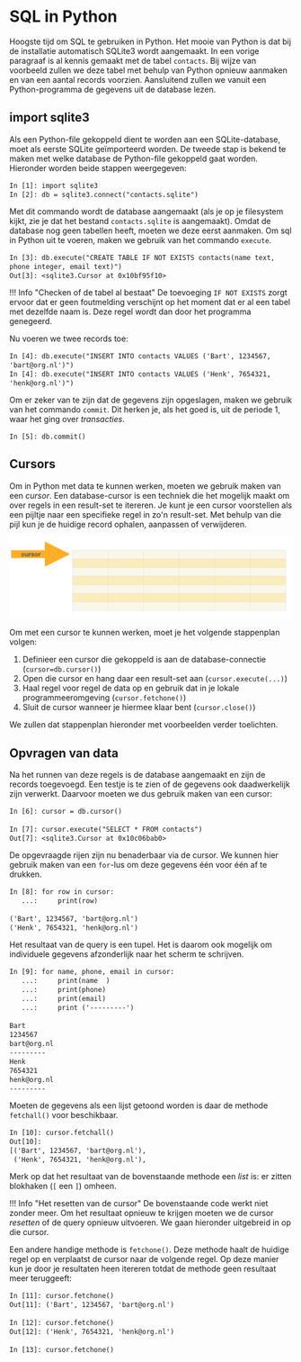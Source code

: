 # SQL in Python

Hoogste tijd om SQL te gebruiken in Python. Het mooie van Python is dat bij de installatie automatisch SQLite3 wordt aangemaakt. In een vorige paragraaf is al kennis gemaakt met de tabel `contacts`. Bij wijze van voorbeeld zullen we deze tabel met behulp van Python opnieuw aanmaken en van een aantal records voorzien. Aansluitend zullen we vanuit een Python-programma de gegevens uit de database lezen.

## import sqlite3

Als een Python-file gekoppeld dient te worden aan een SQLite-database, moet als eerste SQLite geïmporteerd worden. De tweede stap is bekend te maken met welke database de Python-file gekoppeld gaat worden. Hieronder worden beide stappen weergegeven:


```ipython
In [1]: import sqlite3
In [2]: db = sqlite3.connect("contacts.sqlite")
```

Met dit commando wordt de database aangemaakt (als je op je filesystem kijkt, zie je dat het bestand `contacts.sqlite` is aangemaakt). Omdat de database nog geen tabellen heeft, moeten we deze eerst aanmaken. Om sql in Python uit te voeren, maken we gebruik van het commando `execute`.

```ipython
In [3]: db.execute("CREATE TABLE IF NOT EXISTS contacts(name text, phone integer, email text)")
Out[3]: <sqlite3.Cursor at 0x10bf95f10>
```

!!! Info "Checken of de tabel al bestaat"
    De toevoeging `IF NOT EXISTS` zorgt ervoor dat er geen foutmelding verschijnt op het moment dat er al een tabel met dezelfde naam is. Deze regel wordt dan door het programma genegeerd.

Nu voeren we twee records toe:

```ipython
In [4]: db.execute("INSERT INTO contacts VALUES ('Bart', 1234567, 'bart@org.nl')")
In [4]: db.execute("INSERT INTO contacts VALUES ('Henk', 7654321, 'henk@org.nl')")
```

Om er zeker van te zijn dat de gegevens zijn opgeslagen, maken we gebruik van het commando `commit`. Dit herken je, als het goed is, uit de periode 1, waar het ging over *transacties*.

```ipython
In [5]: db.commit()
```

## Cursors

Om in Python met data te kunnen werken, moeten we gebruik maken van een *cursor*.  Een database-cursor is een techniek die het mogelijk maakt om over regels in een result-set te itereren. Je kunt je een cursor voorstellen als een pijltje naar een specifieke regel in zo'n result-set. Met behulp van die pijl kun je de huidige record ophalen, aanpassen of verwijderen.

![Database cursor](imgs/cursor.png)

Om met een cursor te kunnen werken, moet je het volgende stappenplan volgen:

1. Definieer een cursor die gekoppeld is aan de database-connectie (`cursor=db.cursor()`)
2. Open die cursor en hang daar een result-set aan (`cursor.execute(...)`)
3. Haal regel voor regel de data op en gebruik dat in je lokale programmeeromgeving (`cursor.fetchone()`)
4. Sluit de cursor wanneer je hiermee klaar bent (`cursor.close()`)

We zullen dat stappenplan hieronder met voorbeelden verder toelichten.


## Opvragen van data

Na het runnen van deze regels is de database aangemaakt en zijn de records toegevoegd. Een testje is te zien of de gegevens ook daadwerkelijk zijn verwerkt. Daarvoor moeten we dus gebruik maken van een cursor:

```ipython
In [6]: cursor = db.cursor()

In [7]: cursor.execute("SELECT * FROM contacts")
Out[7]: <sqlite3.Cursor at 0x10c06bab0>
```

De opgevraagde rijen zijn nu benaderbaar via de cursor. We kunnen hier gebruik maken van een `for`-lus om deze gegevens één voor één af te drukken.

```ipython
In [8]: for row in cursor:
   ...:     print(row)

('Bart', 1234567, 'bart@org.nl')
('Henk', 7654321, 'henk@org.nl')
```

Het resultaat van de query is een tupel. Het is daarom ook mogelijk om individuele gegevens afzonderlijk naar het scherm te schrijven.

```ipython
In [9]: for name, phone, email in cursor:
   ...:     print(name  )
   ...:     print(phone)
   ...:     print(email)
   ...:     print ('---------')

Bart
1234567
bart@org.nl
---------
Henk
7654321
henk@org.nl
---------
```

Moeten de gegevens als een lijst getoond worden is daar de methode `fetchall()` voor beschikbaar.

```ipython
In [10]: cursor.fetchall()
Out[10]:
[('Bart', 1234567, 'bart@org.nl'),
 ('Henk', 7654321, 'henk@org.nl'),
```

Merk op dat het resultaat van de bovenstaande methode een *list* is: er zitten blokhaken (`[` een `]`) omheen.

!!! Info "Het resetten van de cursor"
    De bovenstaande code werkt niet zonder meer. Om het resultaat opnieuw te krijgen moeten we de cursor *resetten* of de query opnieuw uitvoeren. We gaan hieronder uitgebreid in op die cursor.

Een andere handige methode is `fetchone()`. Deze methode haalt de huidige regel op en verplaatst de cursor naar de volgende regel. Op deze manier kun je door je resultaten heen itereren totdat de methode geen resultaat meer teruggeeft:

```ipython
In [11]: cursor.fetchone()
Out[11]: ('Bart', 1234567, 'bart@org.nl')

In [12]: cursor.fetchone()
Out[12]: ('Henk', 7654321, 'henk@org.nl')

In [13]: cursor.fetchone()
```

